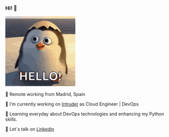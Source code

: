 ### Hi! 👋

![](img/hello.gif)

📍 Remote working from Madrid, Spain

🔭 I’m currently working on [Intruder](https://www.intruder.io/) as Cloud Engineer | DevOps

🌱 Learning everyday about DevOps technologies and enhancing my Python skills.

💬 Let´s talk on [Linkedin](https://www.linkedin.com/in/chrisgonre)

<!--
**christiangonre/christiangonre** is a ✨ _special_ ✨ repository because its `README.md` (this file) appears on your GitHub profile.

Here are some ideas to get you started:

- 🔭 I’m currently working on ...
- 🌱 I’m currently learning ...
- 👯 I’m looking to collaborate on ...
- 🤔 I’m looking for help with ...
- 💬 Ask me about ...
- 📫 How to reach me: ...
- 😄 Pronouns: ...
- ⚡ Fun fact: ...
-->
